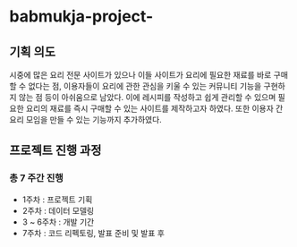 # babmukja-project-

## 기획 의도

시중에 많은 요리 전문 사이트가 있으나 이들 사이트가 요리에 필요한 재료를 바로 구매할 수 없다는 점, 이용자들이 요리에 관한 관심을 키울 수 있는 커뮤니티 기능을 구현하지 않는 점 등이 아쉬움으로 남았다. 이에 레시피를 작성하고 쉽게 관리할 수 있으며 필요한 요리의 재료를 즉시 구매할 수 있는 사이트를 제작하고자 하였다. 또한 이용자 간 요리 모임을 만들 수 있는 기능까지 추가하였다.

## 프로젝트 진행 과정
### 총 7 주간 진행
- 1주차 : 프로젝트 기획
- 2주차 : 데이터 모델링
- 3 ~ 6주차 : 개발 기간
- 7주차 : 코드 리펙토링, 발표 준비 및 발표 후 
